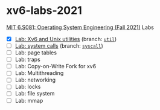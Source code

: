 # xv6-labs-2021

[MIT 6.S081: Operating System Engineering (Fall 2021)](https://pdos.csail.mit.edu/6.828/2021/index.html) Labs

- [x] [Lab: Xv6 and Unix utilities](doc/Xv6_and_Unix_utilities.md) (branch: [`util`](https://github.com/PatrickG1014/xv6-labs-2021/tree/util))
- [ ] [Lab: system calls](doc/system_calls.md) (branch: [`syscall`](https://github.com/PatrickG1014/xv6-labs-2021/tree/syscall))
- [ ] Lab: page tables
- [ ] Lab: traps
- [ ] Lab: Copy-on-Write Fork for xv6
- [ ] Lab: Multithreading
- [ ] Lab: networking
- [ ] Lab: locks
- [ ] Lab: file system
- [ ] Lab: mmap
